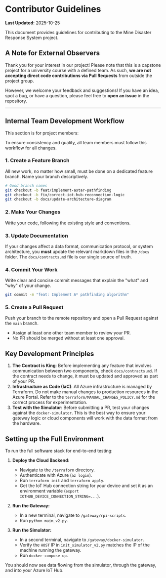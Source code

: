 # Contributor Guidelines

**Last Updated:** 2025-10-25

This document provides guidelines for contributing to the Mine Disaster Response System project.

## A Note for External Observers

Thank you for your interest in our project! Please note that this is a capstone project for a university course with a defined team. As such, **we are not accepting direct code contributions via Pull Requests** from outside the project group.

However, we welcome your feedback and suggestions! If you have an idea, spot a bug, or have a question, please feel free to **open an issue** in the repository.

---

## Internal Team Development Workflow

This section is for project members:

To ensure consistency and quality, all team members must follow this workflow for all changes.

### 1. Create a Feature Branch

All new work, no matter how small, must be done on a dedicated feature branch. Name your branch descriptively.

```bash
# Good branch names
git checkout -b feat/implement-astar-pathfinding
git checkout -b fix/correct-iot-hub-reconnection-logic
git checkout -b docs/update-architecture-diagram
```

### 2. Make Your Changes

Write your code, following the existing style and conventions.

### 3. Update Documentation

If your changes affect a data format, communication protocol, or system architecture, you **must** update the relevant markdown files in the `/docs` folder. The `docs/contracts.md` file is our single source of truth.

### 4. Commit Your Work

Write clear and concise commit messages that explain the "what" and "why" of your change.

```bash
git commit -m "feat: Implement A* pathfinding algorithm"
```

### 5. Create a Pull Request

Push your branch to the remote repository and open a Pull Request against the `main` branch.

-   Assign at least one other team member to review your PR.
-   No PR should be merged without at least one approval.

## Key Development Principles

1.  **The Contract is King**: Before implementing any feature that involves communication between two components, check `docs/contracts.md`. If the contract needs to change, it must be updated and approved as part of your PR.
2.  **Infrastructure as Code (IaC)**: All Azure infrastructure is managed by Terraform. Do not make manual changes to production resources in the Azure Portal. Refer to the `terraform/MANUAL_CHANGES_POLICY.md` for the correct process for experimentation.
3.  **Test with the Simulator**: Before submitting a PR, test your changes against the `docker-simulator`. This is the best way to ensure your gateway logic or cloud components will work with the data format from the hardware.

## Setting up the Full Environment

To run the full software stack for end-to-end testing:

1.  **Deploy the Cloud Backend:**
    *   Navigate to the `/terraform` directory.
    *   Authenticate with Azure (`az login`).
    *   Run `terraform init` and `terraform apply`.
    *   Get the IoT Hub connection string for your device and set it as an environment variable (`export IOTHUB_DEVICE_CONNECTION_STRING=...`).

2.  **Run the Gateway:**
    *   In a new terminal, navigate to `/gateway/rpi-scripts`.
    *   Run `python main_v2.py`.

3.  **Run the Simulator:**
    *   In a second terminal, navigate to `/gateway/docker-simulator`.
    *   Verify the `HOST` IP in `init_simulator_v2.py` matches the IP of the machine running the gateway.
    *   Run `docker-compose up`.

You should now see data flowing from the simulator, through the gateway, and into your Azure IoT Hub.
